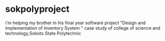 # sokpolyproject
i'm helping my brother in his final year software project "Design and Implementation of Inventory System " case study of college of science and technology,Sokoto State Polytechnic
